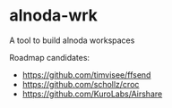 # alnoda-wrk

A tool to build alnoda workspaces

Roadmap candidates:

- https://github.com/timvisee/ffsend
- https://github.com/schollz/croc
- https://github.com/KuroLabs/Airshare